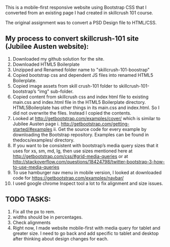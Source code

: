 This is a mobile-first responsive website using Bootstrap CSS that I converted from an existing page I had created in skillcrush 101 course.

The original assignment was to convert a PSD Design file to HTML/CSS.

## My process to convert skillcrush-101 site (Jubilee Austen website):

1. Downloaded my github solution for the site.
2. Downloaded HTML5 Boilerplate
3. Unzipped and Renamed folder name to "skillcrush-101-boostrap"
4. Copied bootstrap css and dependent JS files into renamed HTML5 Boilerplate.
5. Copied image assets from skill crush-101 folder to skillcrush-101-bootstrap’s “img" sub-folder.
6. Copied content from skillcrush css and index html file to existing main.css and index.html file in the HTML5 Boilerplate directory. HTML5Boilerplate has other things in its main.css and index.html. So I did not overwrite the files. Instead I copied the contents.
7. Looked at http://getbootstrap.com/examples/cover/ which is similar to Jubilee Austen page
   i.  http://getbootstrap.com/getting-started/#examples
   ii. Get the source code for every example  by downloading the Bootstrap repository. Examples can be found in thedocs/examples/ directory.
8. If you want to be consistent with bootstrap’s media query sizes that it uses for xs, sm, md, lg, then use sizes mentioned here at http://getbootstrap.com/css/#grid-media-queries or at  http://stackoverflow.com/questions/18424798/twitter-bootstrap-3-how-to-use-media-queries
9. To use hamburger nav menu in mobile version, I looked at downloaded code for https://getbootstrap.com/examples/navbar/
10. I used google chrome Inspect tool a lot to fix alignment and size issues.

## TODO TASKS:

1. Fix all the px to rem.
2. widths should be in percentages.
3. Check alignments
4. Right now, I made website mobile-first with media query for tablet and greater size. I need to go back and add specific to tablet and desktop after thinking about design changes for each.

